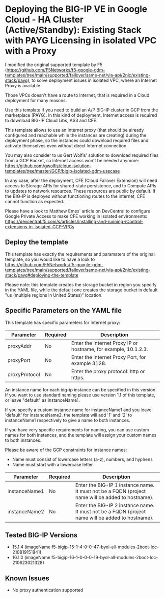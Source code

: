 # Deploying the BIG-IP VE in Google Cloud - HA Cluster (Active/Standby): Existing Stack with PAYG Licensing in isolated VPC with a Proxy


I modified the original supported template by F5 (https://github.com/F5Networks/f5-google-gdm-templates/tree/main/supported/failover/same-net/via-api/2nic/existing-stack/payg), to solve deployment issues in isolated VPC, where an Internet Proxy is available.

Those VPCs doesn't have a route to Internet, that is required in a Cloud deployment for many reasons.

Use this template if you need to build an A/P BIG-IP cluster in GCP from the marketplace (PAYG).
In this kind of deployment, Internet access is required to download BIG-IP Cloud Libs, AS3 and CFE.

This template allows to use an Internet proxy (that should be already configured and reachable while the instances are creating) during the deployment phase, so the instances could download required files and activate themselves even without direct Internet connection.

You may also consider to us Gert Wolfis' solution to download required files from a GCP Bucket, so Internet access won't be needed anymore: https://github.com/gwolfis/cloud-solution-templates/tree/master/GCP/bigip-isolated-gdm-usecase

In any case, after the deployment, CFE (Cloud Failover Extension) will need access to Storage APIs for shared-state persistence, and to Compute APIs to updates to network resources. These resources are public by default.
If the BIG-IP is deployed without functioning routes to the internet, CFE cannot function as expected.

Please have a look to Matthew Emes' article on DevCentral to configure Google Private Access to make CFE working in isolated environments: https://devcentral.f5.com/s/articles/Installing-and-running-iControl-extensions-in-isolated-GCP-VPCs



## Deploy the template

This template has exactly the requirements and paramaters of the original template, so you would like to have a look to https://github.com/F5Networks/f5-google-gdm-templates/tree/main/supported/failover/same-net/via-api/2nic/existing-stack/payg#deploying-the-template

Please note: this template creates the storage bucket in region you specify in the YAML file, while the default one creates the storage bucket in default "us (multiple regions in United States)" location.

## Specific Parameters on the YAML file

This template has specific parameters for Internet proxy:


Parameter | Required | Description
--- | --- | ---
proxyAddr | No | Enter the Internet Proxy IP or hostname, for example, 10.1.2.3.
proxyPort | No | Enter the Internet Proxy Port, for example 3128.
proxyProtocol | No | Enter the proxy protocol: http or https.


An instance name for each big-ip instance can be specified in this version. If you want to use standard naming please use version 1.1 of this template, or leave "default" as instanceName1.

If you specify a custom instance name for instanceName1 and you leave 'default' for instanceName2, the template will add '1' and '2' to instanceName1 respectively to give a name to both instances. 

If you have very specific requirements for naming, you can use custom names for both instances, and the template will assign your custom names to both instances. 

Please be aware of the GCP constraints for instance names:
   * Name must consist of lowercase letters (a-z), numbers, and hyphens
   * Name must start with a lowercase letter
    

Parameter | Required | Description
--- | --- | ---
instanceName1 | No | Enter the BIG-IP 1 instance name. It must not be a FQDN (project name will be added to hostname).
instanceName2 | No | Enter the BIG-IP 2 instance name. It must not be a FQDN (project name will be added to hostname).


## Tested BIG-IP Versions
* 15.1.4 (imageName f5-bigip-15-1-4-0-0-47-byol-all-modules-2boot-loc-210819151841)
* 16.1.0 (imageName f5-bigip-16-1-0-0-0-19-byol-all-modules-2boot-loc-210623021328)

## Known Issues

* No proxy authentication supported



